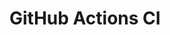 # GitHub Actions CI


















































































































































































































































































































































































































































































































































































































































































































































































































































































































































































































































































































































































































































































































































































































































































































































































































































































































































































































































































































































































































































































































































































































































































































































































































































































































































































































